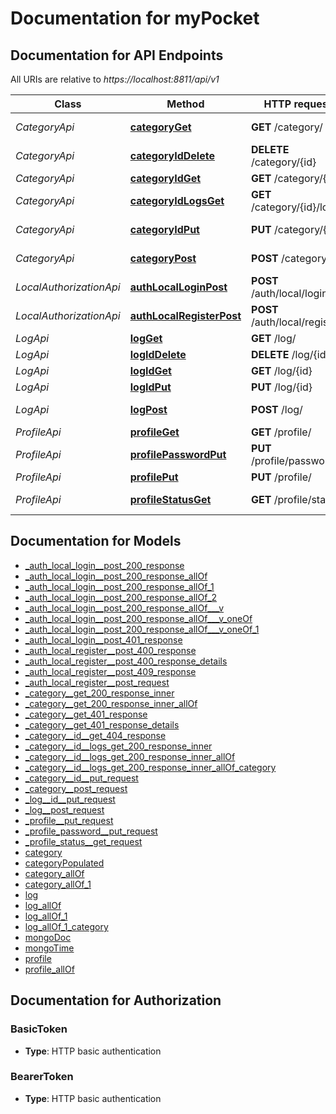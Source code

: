 # Documentation for myPocket

<a name="documentation-for-api-endpoints"></a>
## Documentation for API Endpoints

All URIs are relative to *https://localhost:8811/api/v1*

| Class | Method | HTTP request | Description |
|------------ | ------------- | ------------- | -------------|
| *CategoryApi* | [**categoryGet**](Apis/CategoryApi.md#categoryget) | **GET** /category/ | list all categories |
*CategoryApi* | [**categoryIdDelete**](Apis/CategoryApi.md#categoryiddelete) | **DELETE** /category/{id} | delete category |
*CategoryApi* | [**categoryIdGet**](Apis/CategoryApi.md#categoryidget) | **GET** /category/{id} | get category |
*CategoryApi* | [**categoryIdLogsGet**](Apis/CategoryApi.md#categoryidlogsget) | **GET** /category/{id}/logs | get all logs |
*CategoryApi* | [**categoryIdPut**](Apis/CategoryApi.md#categoryidput) | **PUT** /category/{id} | update category |
*CategoryApi* | [**categoryPost**](Apis/CategoryApi.md#categorypost) | **POST** /category/ | create new category |
| *LocalAuthorizationApi* | [**authLocalLoginPost**](Apis/LocalAuthorizationApi.md#authlocalloginpost) | **POST** /auth/local/login/ | login |
*LocalAuthorizationApi* | [**authLocalRegisterPost**](Apis/LocalAuthorizationApi.md#authlocalregisterpost) | **POST** /auth/local/register/ | register |
| *LogApi* | [**logGet**](Apis/LogApi.md#logget) | **GET** /log/ | list all logs |
*LogApi* | [**logIdDelete**](Apis/LogApi.md#logiddelete) | **DELETE** /log/{id} | delete log |
*LogApi* | [**logIdGet**](Apis/LogApi.md#logidget) | **GET** /log/{id} | get log |
*LogApi* | [**logIdPut**](Apis/LogApi.md#logidput) | **PUT** /log/{id} | update log |
*LogApi* | [**logPost**](Apis/LogApi.md#logpost) | **POST** /log/ | create new log |
| *ProfileApi* | [**profileGet**](Apis/ProfileApi.md#profileget) | **GET** /profile/ | get profile |
*ProfileApi* | [**profilePasswordPut**](Apis/ProfileApi.md#profilepasswordput) | **PUT** /profile/password/ | (re)set password |
*ProfileApi* | [**profilePut**](Apis/ProfileApi.md#profileput) | **PUT** /profile/ | update profile |
*ProfileApi* | [**profileStatusGet**](Apis/ProfileApi.md#profilestatusget) | **GET** /profile/status/ | authentication status |


<a name="documentation-for-models"></a>
## Documentation for Models

 - [_auth_local_login__post_200_response](./Models/_auth_local_login__post_200_response.md)
 - [_auth_local_login__post_200_response_allOf](./Models/_auth_local_login__post_200_response_allOf.md)
 - [_auth_local_login__post_200_response_allOf_1](./Models/_auth_local_login__post_200_response_allOf_1.md)
 - [_auth_local_login__post_200_response_allOf_2](./Models/_auth_local_login__post_200_response_allOf_2.md)
 - [_auth_local_login__post_200_response_allOf___v](./Models/_auth_local_login__post_200_response_allOf___v.md)
 - [_auth_local_login__post_200_response_allOf___v_oneOf](./Models/_auth_local_login__post_200_response_allOf___v_oneOf.md)
 - [_auth_local_login__post_200_response_allOf___v_oneOf_1](./Models/_auth_local_login__post_200_response_allOf___v_oneOf_1.md)
 - [_auth_local_login__post_401_response](./Models/_auth_local_login__post_401_response.md)
 - [_auth_local_register__post_400_response](./Models/_auth_local_register__post_400_response.md)
 - [_auth_local_register__post_400_response_details](./Models/_auth_local_register__post_400_response_details.md)
 - [_auth_local_register__post_409_response](./Models/_auth_local_register__post_409_response.md)
 - [_auth_local_register__post_request](./Models/_auth_local_register__post_request.md)
 - [_category__get_200_response_inner](./Models/_category__get_200_response_inner.md)
 - [_category__get_200_response_inner_allOf](./Models/_category__get_200_response_inner_allOf.md)
 - [_category__get_401_response](./Models/_category__get_401_response.md)
 - [_category__get_401_response_details](./Models/_category__get_401_response_details.md)
 - [_category__id__get_404_response](./Models/_category__id__get_404_response.md)
 - [_category__id__logs_get_200_response_inner](./Models/_category__id__logs_get_200_response_inner.md)
 - [_category__id__logs_get_200_response_inner_allOf](./Models/_category__id__logs_get_200_response_inner_allOf.md)
 - [_category__id__logs_get_200_response_inner_allOf_category](./Models/_category__id__logs_get_200_response_inner_allOf_category.md)
 - [_category__id__put_request](./Models/_category__id__put_request.md)
 - [_category__post_request](./Models/_category__post_request.md)
 - [_log__id__put_request](./Models/_log__id__put_request.md)
 - [_log__post_request](./Models/_log__post_request.md)
 - [_profile__put_request](./Models/_profile__put_request.md)
 - [_profile_password__put_request](./Models/_profile_password__put_request.md)
 - [_profile_status__get_request](./Models/_profile_status__get_request.md)
 - [category](./Models/category.md)
 - [categoryPopulated](./Models/categoryPopulated.md)
 - [category_allOf](./Models/category_allOf.md)
 - [category_allOf_1](./Models/category_allOf_1.md)
 - [log](./Models/log.md)
 - [log_allOf](./Models/log_allOf.md)
 - [log_allOf_1](./Models/log_allOf_1.md)
 - [log_allOf_1_category](./Models/log_allOf_1_category.md)
 - [mongoDoc](./Models/mongoDoc.md)
 - [mongoTime](./Models/mongoTime.md)
 - [profile](./Models/profile.md)
 - [profile_allOf](./Models/profile_allOf.md)


<a name="documentation-for-authorization"></a>
## Documentation for Authorization

<a name="BasicToken"></a>
### BasicToken

- **Type**: HTTP basic authentication

<a name="BearerToken"></a>
### BearerToken

- **Type**: HTTP basic authentication


